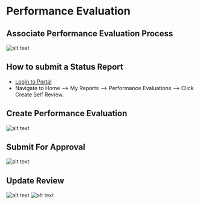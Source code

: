 Performance Evaluation
===========
Associate Performance Evaluation Process
-----
![alt text](../../images/perf-eval/assoc-perf-eval-process.png "Self Service")


How to submit a Status Report
----
 - [Login to Portal](../../office/forgot-password.html "Login")
 - Navigate to Home --> My Reports --> Performance Evaluations --> Click Create Self Review.


Create Performance Evaluation
----
![alt text](../../images/perf-eval/create-perf-eval.png "Performance Evaluation")

Submit For Approval
----
![alt text](../../images/perf-eval/assoc-submit-for-approval.png "Performance Evaluation")

Update Review
----
![alt text](../../images/perf-eval/assoc-review-update-1.png "Performance Evaluation")
![alt text](../../images/perf-eval/assoc-review-update-2.png "Performance Evaluation")
